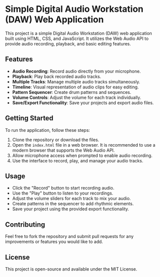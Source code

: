 # Simple Digital Audio Workstation (DAW) Web Application

This project is a simple Digital Audio Workstation (DAW) web application built using HTML, CSS, and JavaScript. It utilizes the Web Audio API to provide audio recording, playback, and basic editing features.

## Features

- **Audio Recording**: Record audio directly from your microphone.
- **Playback**: Play back recorded audio tracks.
- **Multiple Tracks**: Manage multiple audio tracks simultaneously.
- **Timeline**: Visual representation of audio clips for easy editing.
- **Pattern Sequencer**: Create drum patterns and sequences.
- **Volume Controls**: Adjust the volume for each track individually.
- **Save/Export Functionality**: Save your projects and export audio files.

## Getting Started

To run the application, follow these steps:

1. Clone the repository or download the files.
2. Open the `index.html` file in a web browser. It is recommended to use a modern browser that supports the Web Audio API.
3. Allow microphone access when prompted to enable audio recording.
4. Use the interface to record, play, and manage your audio tracks.

## Usage

- Click the "Record" button to start recording audio.
- Use the "Play" button to listen to your recordings.
- Adjust the volume sliders for each track to mix your audio.
- Create patterns in the sequencer to add rhythmic elements.
- Save your project using the provided export functionality.

## Contributing

Feel free to fork the repository and submit pull requests for any improvements or features you would like to add.

## License

This project is open-source and available under the MIT License.